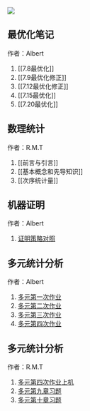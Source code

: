 
![](p579710076.webp)

## 最优化笔记
作者：Albert

1. [[7.8最优化]]
2. [[7.9最优化修正]]
3. [[7.12最优化修正]]
4. [[7.15最优化]]
5. [[7.20最优化]]

## 数理统计
作者：R.M.T

1. [[前言与引言]]
2. [[基本概念和先导知识]]
3. [[次序统计量]]

## 机器证明
作者：Albert

1. [证明策略对照](证明策略对照.md) 

## 多元统计分析
作者：Albert

1. [多元第一次作业](多元第一次作业.md)
2. [多元第二次作业](多元第二次作业.md)
3. [多元第三次作业](多元第三次作业.md)
4. [多元第四次作业](多元第四次作业.md)


## 多元统计分析
作者：R.M.T
1. [多元第四次作业上机](多元第四次作业上机.md)
2. [多元第九章习题](多元第九章习题.md)
3. [多元第十章习题](多元第十章习题.md)


